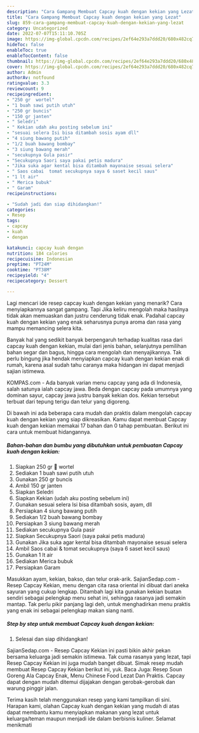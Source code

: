 ```yaml
---
description: "Cara Gampang Membuat Capcay kuah dengan kekian yang Lezat"
title: "Cara Gampang Membuat Capcay kuah dengan kekian yang Lezat"
slug: 859-cara-gampang-membuat-capcay-kuah-dengan-kekian-yang-lezat
category: Uncategorized
date: 2022-07-07T15:11:10.705Z
image: https://img-global.cpcdn.com/recipes/2ef64e293a7ddd20/680x482cq70/capcay-kuah-dengan-kekian-foto-resep-utama.jpg
hideToc: false
enableToc: true
enableTocContent: false
thumbnail: https://img-global.cpcdn.com/recipes/2ef64e293a7ddd20/680x482cq70/capcay-kuah-dengan-kekian-foto-resep-utama.jpg
cover: https://img-global.cpcdn.com/recipes/2ef64e293a7ddd20/680x482cq70/capcay-kuah-dengan-kekian-foto-resep-utama.jpg
author: Admin
authorAv: notfound
ratingvalue: 3.3
reviewcount: 9
recipeingredient:
- "250 gr  wortel"
- "1 buah sawi putih utuh"
- "250 gr buncis"
- "150 gr janten"
- " Seledri"
- " Kekian udah aku posting sebelum ini"
- "sesuai selera Isi bisa ditambah sosis ayam dll"
- "4 siung bawang putih"
- "1/2 buah bawang bombay"
- "3 siung bawang merah"
- "secukupnya Gula pasir"
- "Secukupnya Saori saya pakai petis madura"
- "Jika suka agar kental bisa ditambah mayonaise sesuai selera"
- " Saos cabai  tomat secukupnya saya 6 saset kecil saus"
- "1 lt air"
- " Merica bubuk"
- " Garam"
recipeinstructions:

- "Sudah jadi dan siap dihidangkan!"
categories:
- Resep
tags:
- capcay
- kuah
- dengan

katakunci: capcay kuah dengan 
nutrition: 184 calories
recipecuisine: Indonesian
preptime: "PT24M"
cooktime: "PT38M"
recipeyield: "4"
recipecategory: Dessert

---
```



Lagi mencari ide resep capcay kuah dengan kekian yang menarik? Cara menyiapkannya sangat gampang. Tapi Jika keliru mengolah maka hasilnya tidak akan memuaskan dan justru cenderung tidak enak. Padahal capcay kuah dengan kekian yang enak seharusnya punya aroma dan rasa yang mampu memancing selera kita.


Banyak hal yang sedikit banyak berpengaruh terhadap kualitas rasa dari capcay kuah dengan kekian, mulai dari jenis bahan, selanjutnya pemilihan bahan segar dan bagus, hingga cara mengolah dan menyajikannya. Tak perlu bingung jika hendak menyiapkan capcay kuah dengan kekian enak di rumah, karena asal sudah tahu caranya maka hidangan ini dapat menjadi sajian istimewa.

KOMPAS.com - Ada banyak varian menu capcay yang ada di Indonesia, salah satunya ialah capcay jawa. Beda dengan capcay pada umumnya yang dominan sayur, capcay jawa justru banyak kekian dos. Kekian tersebut terbuat dari tepung terigu dan telur yang digoreng.


Di bawah ini ada beberapa cara mudah dan praktis dalam mengolah capcay kuah dengan kekian yang siap dikreasikan. Kamu dapat membuat Capcay kuah dengan kekian memakai 17 bahan dan 0 tahap pembuatan. Berikut ini cara untuk membuat hidangannya.

<!--inarticleads1-->

##### Bahan-bahan dan bumbu yang dibutuhkan untuk pembuatan Capcay kuah dengan kekian:

1. Siapkan 250 gr 🥕 wortel
1. Sediakan 1 buah sawi putih utuh
1. Gunakan 250 gr buncis
1. Ambil 150 gr janten
1. Siapkan  Seledri
1. Siapkan  Kekian (udah aku posting sebelum ini)
1. Gunakan sesuai selera Isi bisa ditambah sosis, ayam, dll
1. Persiapkan 4 siung bawang putih
1. Sediakan 1/2 buah bawang bombay
1. Persiapkan 3 siung bawang merah
1. Sediakan secukupnya Gula pasir
1. Siapkan Secukupnya Saori (saya pakai petis madura)
1. Gunakan Jika suka agar kental bisa ditambah mayonaise sesuai selera
1. Ambil  Saos cabai &amp; tomat secukupnya (saya 6 saset kecil saus)
1. Gunakan 1 lt air
1. Sediakan  Merica bubuk
1. Persiapkan  Garam


Masukkan ayam, kekian, bakso, dan telur orak-arik. SajianSedap.com - Resep Capcay Kekian, menu dengan cita rasa oriental ini dibuat dari aneka sayuran yang cukup lengkap. Ditambah lagi kita gunakan kekian buatan sendiri sebagai pelengkap menu sehat ini, sehingga rasanya jadi semakin mantap. Tak perlu pikir panjang lagi deh, untuk menghadirkan menu praktis yang enak ini sebagai pelengkap makan siang nanti. 

<!--inarticleads2-->

##### Step by step untuk membuat Capcay kuah dengan kekian:


1. Selesai dan siap dihidangkan!

SajianSedap.com - Resep Capcay Kekian ini pasti bikin akhir pekan bersama keluarga jadi semakin istimewa. Tak cuma rasanya yang lezat, tapi Resep Capcay Kekian ini juga mudah banget dibuat. Simak resep mudah membuat Resep Capcay Kekian berikut ini, yuk. Baca Juga: Resep Soun Goreng Ala Capcay Enak, Menu Chinese Food Lezat Dan Praktis. Capcay dapat dengan mudah ditemui dijajakan dengan gerobak-gerobak dan warung pinggir jalan. 

Terima kasih telah menggunakan resep yang kami tampilkan di sini. Harapan kami, olahan Capcay kuah dengan kekian yang mudah di atas dapat membantu kamu menyiapkan makanan yang lezat untuk keluarga/teman maupun menjadi ide dalam berbisnis kuliner. Selamat menikmati

